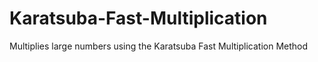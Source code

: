 # Karatsuba-Fast-Multiplication
Multiplies large numbers using the Karatsuba Fast Multiplication Method
